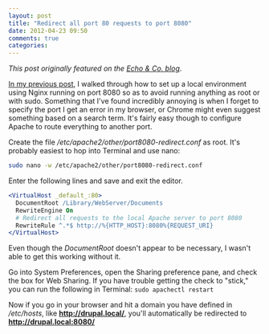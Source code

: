```yaml
---
layout: post
title: "Redirect all port 80 requests to port 8080"
date: 2012-04-23 09:50
comments: true
categories:
---
```


*This post originally featured on the [Echo &amp; Co. blog](http://echo.co/blog/redirect-all-port-80-requests-port-8080-mac-os-x)*.

[In my previous post](http://echodittolabs.org/blog/2012/04/os-x-107-lion-development-nginx-php-mariadb-homebrew), I walked through how to set up a local environment using Nginx running on port 8080 so as to avoid running anything as root or with sudo. Something that I've found incredibly annoying is when I forget to specify the port I get an error in my browser, or Chrome might even suggest something based on a search term. It's fairly easy though to configure Apache to route everything to another port.

Create the file */etc/apache2/other/port8080-redirect.conf* as root. It's probably easiest to hop into Terminal and use nano:

```bash
sudo nano -w /etc/apache2/other/port8080-redirect.conf
```

Enter the following lines and save and exit the editor.

```apache
<VirtualHost _default_:80>
  DocumentRoot /Library/WebServer/Documents
  RewriteEngine On
  # Redirect all requests to the local Apache server to port 8080
  RewriteRule ^.*$ http://%{HTTP_HOST}:8080%{REQUEST_URI}
</VirtualHost>
```

Even though the *DocumentRoot* doesn't appear to be necessary, I wasn't able to get this working without it.

Go into System Preferences, open the Sharing preference pane, and check the box for Web Sharing. If you have trouble getting the check to "stick," you can run the following in Terminal: `sudo apachectl restart`

Now if you go in your browser and hit a domain you have defined in */etc/hosts*, like **http://drupal.local/**, you'll automatically be redirected to **http://drupal.local:8080/**